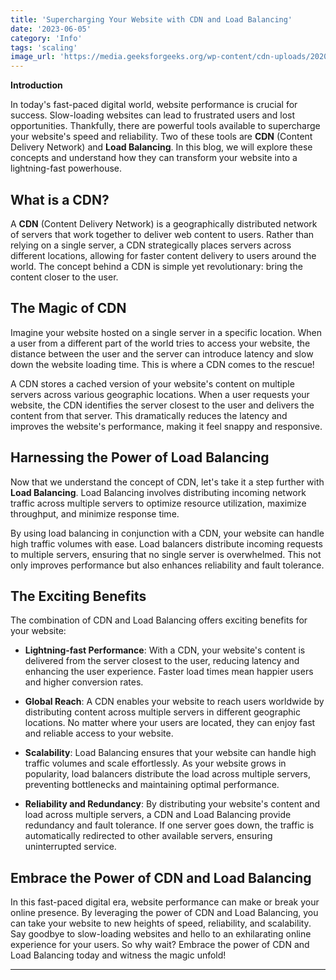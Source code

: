 ```yaml
---
title: 'Supercharging Your Website with CDN and Load Balancing'
date: '2023-06-05'
category: 'Info'
tags: 'scaling'
image_url: 'https://media.geeksforgeeks.org/wp-content/cdn-uploads/20201030211002/Load-Balancer-System-Design.png'
---
```


**Introduction**

In today's fast-paced digital world, website performance is crucial for success. Slow-loading websites can lead to frustrated users and lost opportunities. Thankfully, there are powerful tools available to supercharge your website's speed and reliability. Two of these tools are **CDN** (Content Delivery Network) and **Load Balancing**. In this blog, we will explore these concepts and understand how they can transform your website into a lightning-fast powerhouse.

## What is a CDN?

A **CDN** (Content Delivery Network) is a geographically distributed network of servers that work together to deliver web content to users. Rather than relying on a single server, a CDN strategically places servers across different locations, allowing for faster content delivery to users around the world. The concept behind a CDN is simple yet revolutionary: bring the content closer to the user.

## The Magic of CDN

Imagine your website hosted on a single server in a specific location. When a user from a different part of the world tries to access your website, the distance between the user and the server can introduce latency and slow down the website loading time. This is where a CDN comes to the rescue!

A CDN stores a cached version of your website's content on multiple servers across various geographic locations. When a user requests your website, the CDN identifies the server closest to the user and delivers the content from that server. This dramatically reduces the latency and improves the website's performance, making it feel snappy and responsive.

## Harnessing the Power of Load Balancing

Now that we understand the concept of CDN, let's take it a step further with **Load Balancing**. Load Balancing involves distributing incoming network traffic across multiple servers to optimize resource utilization, maximize throughput, and minimize response time.

By using load balancing in conjunction with a CDN, your website can handle high traffic volumes with ease. Load balancers distribute incoming requests to multiple servers, ensuring that no single server is overwhelmed. This not only improves performance but also enhances reliability and fault tolerance.

## The Exciting Benefits

The combination of CDN and Load Balancing offers exciting benefits for your website:

- **Lightning-fast Performance**: With a CDN, your website's content is delivered from the server closest to the user, reducing latency and enhancing the user experience. Faster load times mean happier users and higher conversion rates.

- **Global Reach**: A CDN enables your website to reach users worldwide by distributing content across multiple servers in different geographic locations. No matter where your users are located, they can enjoy fast and reliable access to your website.

- **Scalability**: Load Balancing ensures that your website can handle high traffic volumes and scale effortlessly. As your website grows in popularity, load balancers distribute the load across multiple servers, preventing bottlenecks and maintaining optimal performance.

- **Reliability and Redundancy**: By distributing your website's content and load across multiple servers, a CDN and Load Balancing provide redundancy and fault tolerance. If one server goes down, the traffic is automatically redirected to other available servers, ensuring uninterrupted service.

## Embrace the Power of CDN and Load Balancing

In this fast-paced digital era, website performance can make or break your online presence. By leveraging the power of CDN and Load Balancing, you can take your website to new heights of speed, reliability, and scalability. Say goodbye to slow-loading websites and hello to an exhilarating online experience for your users. So why wait? Embrace the power of CDN and Load Balancing today and witness the magic unfold!

***